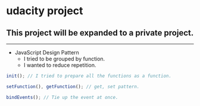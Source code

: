 # udacity project

## This project will be expanded to a private project.

---

- JavaScript Design Pattern
  - I tried to be grouped by function.
  - I wanted to reduce repetition.

```javascript
init(); // I tried to prepare all the functions as a function.

setFunction(), getFunction(); // get, set pattern.

bindEvents(); // Tie up the event at once.
```
